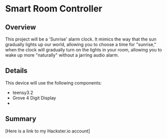# Smart Room Controller

## Overview

This project will be a 'Sunrise' alarm clock. It mimics the way that the sun gradually lights up our world, allowing you to choose a time for "sunrise," when the clock will gradually turn on the lights in your room, allowing you to wake up more "naturally" without a jarring audio alarm.


## Details

This device will use the following components:

* teensy3.2
* Grove 4 Digit Display
*

## Summary

[Here is a link to my Hackster.io account]
